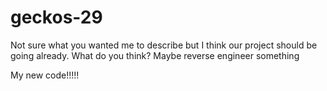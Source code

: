 # geckos-29
Not sure what you wanted me to describe but I think our project should be going already. What do you think? Maybe reverse engineer something

My new code!!!!!
